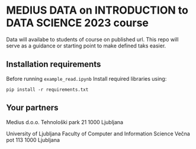 # MEDIUS DATA on INTRODUCTION to DATA SCIENCE 2023 course

Data will availabe to students of course on published url. 
This repo will serve as a guidance or starting point to make defined taks easier.

## Installation requirements
Before running `example_read.ipynb` Install required libraries using:
```
pip install -r requirements.txt
```


## Your partners

Medius d.o.o.
Tehnološki park 21
1000 Ljubljana


University of Ljubljana
Faculty of Computer and Information Science
Večna pot 113
1000 Ljubljana
